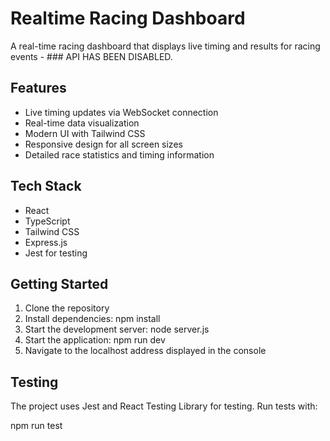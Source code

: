# Realtime Racing Dashboard

A real-time racing dashboard that displays live timing and results for racing events - ### API HAS BEEN DISABLED.

## Features

- Live timing updates via WebSocket connection
- Real-time data visualization
- Modern UI with Tailwind CSS
- Responsive design for all screen sizes
- Detailed race statistics and timing information

## Tech Stack

- React
- TypeScript
- Tailwind CSS
- Express.js
- Jest for testing

## Getting Started

1. Clone the repository
2. Install dependencies: npm install
3. Start the development server: node server.js
4. Start the application: npm run dev
5. Navigate to the localhost address displayed in the console

## Testing

The project uses Jest and React Testing Library for testing. Run tests with:

npm run test
